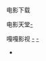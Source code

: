 
电影下载

电影天堂[-](http://www.dy2018.com)

嘎嘎影视 [-](http://www.gagays.com/) [-](http://weibo.com/u/2611261957)





-

